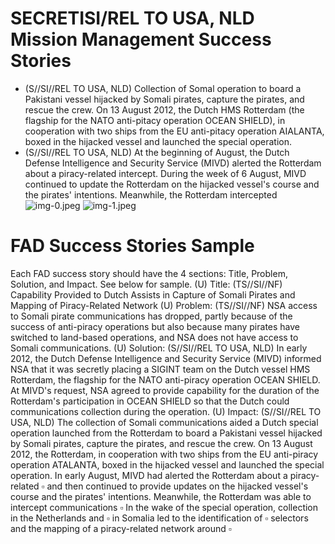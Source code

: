 # SECRETISI/REL TO USA, NLD Mission Management Success Stories 

- (S//SI//REL TO USA, NLD) Collection of Somal
operation to board a Pakistani vessel hijacked by Somali pirates, capture the pirates, and rescue the crew. On 13 August 2012, the Dutch HMS Rotterdam (the flagship for the NATO anti-pitacy operation OCEAN SHIELD), in cooperation with two ships from the EU anti-pitacy operation AIALANTA, boxed in the hijacked vessel and launched the special operation.
- (S//SI//REL TO USA, NLD) At the beginning of August, the Dutch Defense Intelligence and Security Service (MIVD) alerted the Rotterdam about a piracy-related intercept. During the week of 6 August, MIVD continued to update the Rotterdam on the hijacked vessel's course and the pirates' intentions. Meanwhile, the Rotterdam intercepted
![img-0.jpeg](img-0.jpeg)
![img-1.jpeg](img-1.jpeg)
# FAD Success Stories Sample 

Each FAD success story should have the 4 sections: Title, Problem, Solution, and Impact. See below for sample.
(U) Title: (TS//SI//NF) Capability Provided to Dutch Assists in Capture of Somali Pirates and Mapping of Piracy-Related Network
(U) Problem: (TS//SI//NF) NSA access to Somali pirate communications has dropped, partly because of the success of anti-piracy operations but also because many pirates have switched to land-based operations, and NSA does not have access to Somali communications.
(U) Solution: (S//SI//REL TO USA, NLD) In early 2012, the Dutch Defense Intelligence and Security Service (MIVD) informed NSA that it was secretly placing a SIGINT team on the Dutch vessel HMS Rotterdam, the flagship for the NATO anti-piracy operation OCEAN SHIELD. At MIVD's request, NSA agreed to provide capability for the duration of the Rotterdam's participation in OCEAN SHIELD so that the Dutch could communications collection during the operation.
(U) Impact: (S//SI//REL TO USA, NLD) The collection of Somali communications aided a Dutch special operation launched from the Rotterdam to board a Pakistani vessel hijacked by Somali pirates, capture the pirates, and rescue the crew. On 13 August 2012, the Rotterdam, in cooperation with two ships from the EU anti-piracy operation ATALANTA, boxed in the hijacked vessel and launched the special operation. In early August, MIVD had alerted the Rotterdam about a piracy-related $\square$ and then continued to provide updates on the hijacked vessel's course and the pirates' intentions. Meanwhile, the Rotterdam was able to intercept communications $\square$ In the wake of the special operation, collection in the Netherlands and $\square$ in Somalia led to the identification of $\square$ selectors and the mapping of a piracy-related network around $\square$

